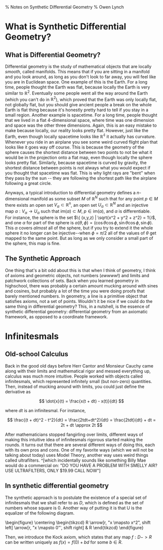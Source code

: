 % Notes on Synthetic Differential Geometry
% Owen Lynch

# What is Synthetic Differential Geometry?

## What is Differential Geometry?

Differential geometry is the study of mathematical objects that are locally *smooth*, called manifolds. This means that if you are sitting in a manifold and you look around, as long as you don't look to far away, you will feel like you are in Euclidean space. One example of this is the Earth. For a long time, people thought the Earth was flat, because locally the Earth is very similar to $\mathbb{R}^2$. Eventually some people went all the way around the Earth (which you can't do in $\mathbb{R}^2$), which proved that the Earth was only locally flat, not globally flat, but you should give ancient people a break on the whole Earth is flat thing because it's honestly pretty hard to tell if you stay in a small region. Another example is spacetime. For a long time, people thought that we lived in a flat 4-dimensional space, where time was one dimension and space was the other three dimensions. Again, this is an easy mistake to make because locally, our reality looks pretty flat. However, just like the Earth, even though locally spacetime looks like $\mathbb{R^4}$ it actually has curvature. Whenever you ride in an airplane you see some weird curved flight plan that looks like it goes way off course. This is because the geometry of the sphere causes the shortest distance between two points to not be what it would be in the projection onto a flat map, even though locally the sphere looks pretty flat. Similarly, because spacetime is curved by gravity, the shortest distance between points is not always what you would expect if you thought that spacetime was flat. This is why light rays are "bent" when they pass by the sun -- they are following the shortest path like the airplane following a great circle.

Anyways, a typical introduction to differential geometry defines a $n$-dimensional manifold as some subset $M$ of $\mathbb{R}^N$ such that for any point $p \in M$ there exists an open set $V_\alpha \subset \mathbb{R}^n$, an open set $U_\alpha \subset \mathbb{R}^N$ and an injective map $\alpha : V_\alpha \to U_\alpha$ such that $\mathrm{im}(\alpha) \subset M$, $p \in \mathrm{im}(\alpha)$, and $\alpha$ is differentiable. For instance, the sphere is the set $\{ (x,y,z) | \sqrt{x^2 + y^2 + z^2} = 1\}$, and one $\alpha$ for part of the sphere is $\alpha(\theta, \phi) = (\cos\theta\cos\phi, \sin\theta\cos\phi, \sin\phi)$. This $\alpha$ covers *almost* all of the sphere, but if you try to extend it the whole sphere it no longer can be injective--when $\phi = \pi/2$ all of the values of $\theta$ get mapped to the same point. But as long as we only consider a small part of the sphere, this map is fine.

## The Synthetic Approach

One thing that's a bit odd about this is that when I think of geometry, I think of axioms and geometric objects, not numbers (*ewwww*!) and limits and patchwork collections of sets. Back when you learned geometry in highschool, there was probably a certain amount mucking around with sines and cosines, but probably a lot of the time you were doing proofs that barely mentioned numbers. In geometry, a line is a primitive object that satisfies axioms, not a set of points. Wouldn't it be nice if we could do the same thing in differential geometry? This, in a nutshell, is the essence of synthetic differential geometry: differential geometry from an axiomatic framework, as opposed to a coordinate framework.

# Infinitesmals

## Old-school Calculus

Back in the good old days before Herr Cantor and Monsieur Cauchy came along with their limits and mathematical rigor and messed everything up, calculus was much more intuitive. People worked with objects called infinitesmals, which represented infinitely small (but non-zero) quantities. Then, instead of mucking around with limits, you could just define the derivative as

$$ \dot{x}(t) = \frac{x(t + dt) - x(t)}{dt} $$

where $dt$ is an infinitesmal. For instance,

$$ \frac{(t + dt)^2 - t^2}{dt} = \frac{2tdt+dt^2}{dt} = \frac{2tdt}{dt} + dt = 2t + dt \approx 2t $$

After mathematicians stopped fangirling over limits, different ways of making this intuitive idea of infinitesmals rigorous started making the rounds. It turns out that there are several different ways of doing this, each with its own pros and cons. One of my favorite ways (which we will not be talking about today) uses Model Theory, another way uses weird things called ultrafilters. ^[which incidentally sounds like something Billy Mae would do a commercial on: "DO YOU HAVE A PROBLEM WITH SMELLY AIR? USE ULTRAFILTERS, ONLY $19.99 CALL NOW"]

## In synthetic differential geometry

The synthetic approach is to postulate the existence of a special set of infinitesmals that we shall refer to as $D$, which is defined as the set of numbers whose square is 0. Another way of putting it is that U is the equalizer of the following diagram.

\begin{figure}
\centering
\begin{tikzcd}
  R \arrow[r, "x \mapsto x^2", shift left] \arrow[r, "x \mapsto 0"', shift right] & R
\end{tikzcd}
\end{figure}

Then, we introduce the Kock axiom, which states that any map $f: D -> R$ can be written uniquely as $f(x) = f(0) + bd$ for some $b \in R$.
